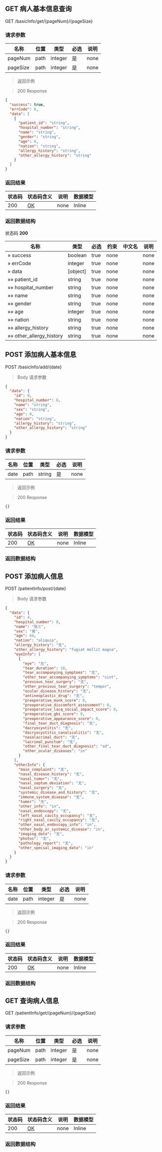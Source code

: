 ## GET 病人基本信息查询

GET /basicInfo/get/{pageNum}/{pageSize}

### 请求参数

|名称|位置|类型|必选|说明|
|---|---|---|---|---|
|pageNum|path|integer| 是 |none|
|pageSize|path|integer| 是 |none|

> 返回示例

> 200 Response

```json
{
  "success": true,
  "errCode": 0,
  "data": [
    {
      "patient_id": "string",
      "hospital_number": "string",
      "name": "string",
      "gender": "string",
      "age": 0,
      "nation": "string",
      "allergy_history": "string",
      "other_allergy_history": "string"
    }
  ]
}
```

### 返回结果

|状态码|状态码含义|说明|数据模型|
|---|---|---|---|
|200|[OK](https://tools.ietf.org/html/rfc7231#section-6.3.1)|none|Inline|

### 返回数据结构

状态码 **200**

|名称|类型|必选|约束|中文名|说明|
|---|---|---|---|---|---|
|» success|boolean|true|none||none|
|» errCode|integer|true|none||none|
|» data|[object]|true|none||none|
|»» patient_id|string|true|none||none|
|»» hospital_number|string|true|none||none|
|»» name|string|true|none||none|
|»» gender|string|true|none||none|
|»» age|integer|true|none||none|
|»» nation|string|true|none||none|
|»» allergy_history|string|true|none||none|
|»» other_allergy_history|string|true|none||none|

## POST 添加病人基本信息

POST /basicInfo/add/{date}

> Body 请求参数

```json
{
  "data": {
    "id": 0,
    "hospital_number": 0,
    "name": "string",
    "sex": "string",
    "age": 0,
    "nation": "string",
    "allergy_history": "string",
    "other_allergy_history": "string"
  }
}
```

### 请求参数

|名称|位置|类型|必选|说明|
|---|---|---|---|---|
|date|path|string| 是 |none|

> 返回示例

> 200 Response

```json
{}
```

### 返回结果

|状态码|状态码含义|说明|数据模型|
|---|---|---|---|
|200|[OK](https://tools.ietf.org/html/rfc7231#section-6.3.1)|none|Inline|

### 返回数据结构

## POST 添加病人信息

POST /patientInfo/post/{date}

> Body 请求参数

```json
{
  "data": {
    "id": 4,
    "hospital_number": 0,
    "name": "张三",
    "sex": "男",
    "age": 64,
    "nation": "aliquip",
    "allergy_history": "无",
    "other_allergy_history": "fugiat mollit magna",
    "eyeInfo": [
      {
        "eye": "左",
        "tear_duration": 10,
        "tear_accompanying_symptoms": "无",
        "other_tear_accompanying_symptoms": "sint",
        "previous_tear_surgery": "无",
        "other_previous_tear_surgery": "tempor",
        "ocular_disease_history": "无",
        "antineoplastic_drug": "无",
        "preoperative_munk_score": 0,
        "preoperative_discomfort_assessment": 0,
        "preoperative_lacq_social_impact_score": 0,
        "preoperative_gbi_score": 0,
        "preoperative_appearance_score": 0,
        "final_tear_duct_diagnosis": "无",
        "dacryocystitis": "无",
        "dacryocystitis_canaliculitis": "无",
        "nasolacrimal_duct": "无",
        "lacrimal_punctum": "无",
        "other_final_tear_duct_diagnosis": "ad",
        "other_ocular_diseases": "in"
      }
    ],
    "otherInfo": {
      "main_complaint": "无",
      "nasal_disease_history": "无",
      "nasal_tumor": "无",
      "nasal_septum_deviation": "无",
      "nasal_surgery": "无",
      "systemic_disease_and_history": "无",
      "immune_system_disease": "无",
      "tumor": "无",
      "other_info": "in",
      "nasal_endoscopy": "无",
      "left_nasal_cavity_occupancy": "无",
      "right_nasal_cavity_occupancy": "无",
      "other_nasal_endoscopy_info": "in",
      "other_body_or_systemic_disease": "in",
      "imaging_data": "无",
      "photos": "无",
      "pathology_report": "无",
      "other_special_imaging_data": "in"
    }
  }
}
```

### 请求参数

|名称|位置|类型|必选|说明|
|---|---|---|---|---|
|date|path|integer| 是 |none|

> 返回示例

> 200 Response

```json
{}
```

### 返回结果

|状态码|状态码含义|说明|数据模型|
|---|---|---|---|
|200|[OK](https://tools.ietf.org/html/rfc7231#section-6.3.1)|none|Inline|

### 返回数据结构

## GET 查询病人信息

GET /patientInfo/get/{pageNum}/{pageSize}

### 请求参数

|名称|位置|类型|必选|说明|
|---|---|---|---|---|
|pageNum|path|integer| 是 |none|
|pageSize|path|integer| 是 |none|

> 返回示例

> 200 Response

```json
{}
```

### 返回结果

|状态码|状态码含义|说明|数据模型|
|---|---|---|---|
|200|[OK](https://tools.ietf.org/html/rfc7231#section-6.3.1)|none|Inline|

### 返回数据结构



